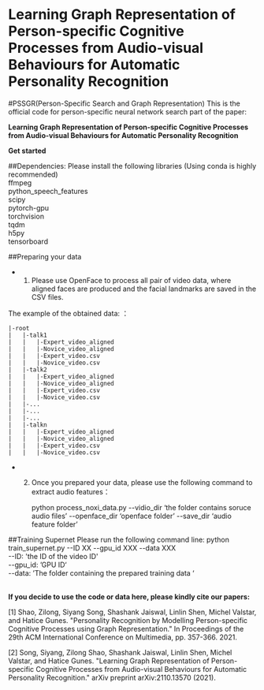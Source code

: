 # Learning Graph Representation of Person-specific Cognitive Processes from Audio-visual Behaviours for Automatic Personality Recognition


#PSSGR(Person-Specific Search and Graph Representation)
This is the official code for person-specific neural network search part of the paper: 

**Learning Graph Representation of Person-specific Cognitive Processes from Audio-visual Behaviours for Automatic Personality Recognition**

**Get started**

##Dependencies:
Please install the following libraries (Using conda is highly recommended)
<br>ffmpeg
<br>python_speech_features
<br>scipy
<br>pytorch-gpu
<br>torchvision
<br>tqdm
<br>h5py
<br>tensorboard

##Preparing your data
* 1. Please use OpenFace to process all pair of video data, where aligned faces are produced and the facial landmarks are saved in the CSV files.

The example of the obtained data:
：
```
|-root
|   |-talk1
|   |   |-Expert_video_aligned
|   |   |-Novice_video_aligned
|   |   |-Expert_video.csv
|   |   |-Novice_video.csv
|   |-talk2
|   |   |-Expert_video_aligned
|   |   |-Novice_video_aligned
|   |   |-Expert_video.csv
|   |   |-Novice_video.csv
|   |-...
|   |-...
|   |-...
|   |-talkn
|   |   |-Expert_video_aligned
|   |   |-Novice_video_aligned
|   |   |-Expert_video.csv
|   |   |-Novice_video.csv
```
* 2. Once you prepared your data, please use the following command to extract audio features：

     python process_noxi_data.py --vidio_dir ‘the folder contains soruce audio files’ --openface_dir ‘openface folder’ --save_dir ‘audio feature folder’


##Training Supernet
Please run the following command line:
python train_supernet.py --ID XX --gpu_id XXX --data XXX <BR>
--ID: 'the ID of the video ID'<br>
--gpu_id: ’GPU ID‘<br>
--data: ’The folder containing the prepared training data ‘<br><br>

 
 **If you decide to use the code or data here, please kindly cite our papers:**
  
 [1] Shao, Zilong, Siyang Song, Shashank Jaiswal, Linlin Shen, Michel Valstar, and Hatice Gunes. "Personality Recognition by Modelling Person-specific Cognitive Processes using Graph Representation." In Proceedings of the 29th ACM International Conference on Multimedia, pp. 357-366. 2021.
  
 [2] Song, Siyang, Zilong Shao, Shashank Jaiswal, Linlin Shen, Michel Valstar, and Hatice Gunes. "Learning Graph Representation of Person-specific Cognitive Processes from Audio-visual Behaviours for Automatic Personality Recognition." arXiv preprint arXiv:2110.13570 (2021).
  
  
  
